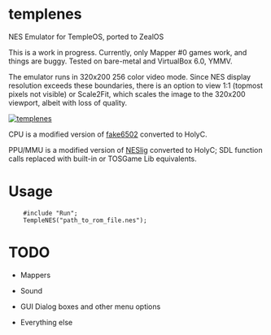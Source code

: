# templenes
NES Emulator for TempleOS, ported to ZealOS

This is a work in progress. Currently, only Mapper #0 games work, and things are buggy. Tested on bare-metal and VirtualBox 6.0, YMMV.

The emulator runs in 320x200 256 color video mode. Since NES display resolution exceeds these boundaries, there is an option to view 1:1 (topmost pixels not visible) or Scale2Fit, which scales the image to the 320x200 viewport, albeit with loss of quality.

[![templenes](https://raw.githubusercontent.com/obecebo/templenes/master/video_link.png "NES Emulator for TempleOS") ](https://www.youtube.com/watch?v=dx-fVPUeuYs)

CPU is a modified version of [fake6502](http://rubbermallet.org/fake6502.c) converted to HolyC.

PPU/MMU is a modified version of [NESlig](https://github.com/toblu302/NESlig) converted to HolyC; SDL function calls replaced with built-in or TOSGame Lib equivalents.
# Usage

```
	#include "Run";
	TempleNES("path_to_rom_file.nes");
```

# TODO

- Mappers

- Sound

- GUI Dialog boxes  and other menu options

- Everything else

